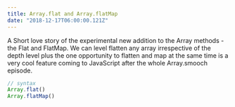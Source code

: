 ```yaml
---
title: Array.flat and Array.flatMap
date: "2018-12-17T06:00:00.121Z"
---
```


A Short love story of the experimental new addition to the Array methods - the Flat and FlatMap. We can level flatten any array irrespective of the depth level plus the one opportunity to flatten and map at the same time is a very cool feature coming to JavaScript after the whole Array.smooch episode.

```js {2,3}
// syntax
Array.flat()
Array.flatMap()
```

